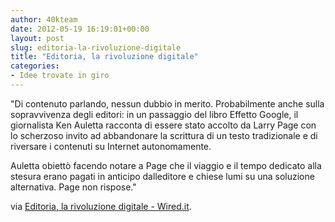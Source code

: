 ```yaml
---
author: 40kteam
date: 2012-05-19 16:19:01+00:00
layout: post
slug: editoria-la-rivoluzione-digitale
title: "Editoria, la rivoluzione digitale"
categories:
- Idee trovate in giro
---
```


"Di contenuto parlando, nessun dubbio in merito. Probabilmente anche sulla sopravvivenza degli editori: in un passaggio del libro Effetto Google, il giornalista Ken Auletta racconta di essere stato accolto da Larry Page con lo scherzoso invito ad abbandonare la scrittura di un testo tradizionale e di riversare i contenuti su Internet autonomamente.

Auletta obiettò facendo notare a Page che il viaggio e il tempo dedicato alla stesura erano pagati in anticipo dalleditore e chiese lumi su una soluzione alternativa. Page non rispose."

via [Editoria, la rivoluzione digitale - Wired.it](http://gadget.wired.it/news/mondo_computer/2012/05/15/la-rivoluzione-digitale-vista-dagli-editori-45667.html).
